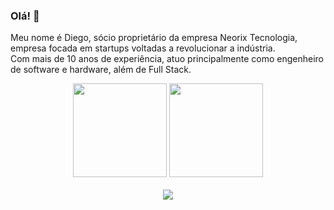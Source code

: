 ### Olá! 👋

Meu nome é Diego, sócio proprietário da empresa Neorix Tecnologia, empresa focada em startups voltadas a revolucionar a indústria. <br>
Com mais de 10 anos de experiência, atuo principalmente como engenheiro de software e hardware, além de Full Stack. <br>

<div align="center">
  <img height="150px" src="https://github-stats-git-main-diegoff.vercel.app/api?username=diegoff&show_icons=true&theme=dark&include_all_commits=true&count_private=true&exclude_repo=github-stats"/>
  <img height="150px" src="https://github-stats-git-main-diegoff.vercel.app/api/top-langs/?username=diegoff&layout=compact&langs_count=10&theme=dark&exclude_repo=github-stats"/>
</div>
<br>
<!-- REDES SOCIAIS -->
<div align="center">
  <a href="https://www.linkedin.com/in/diego-fonseca-58a09a162" target="_blank"><img src="https://img.shields.io/badge/-LinkedIn-%230077B5?style=for-the-badge&logo=linkedin&logoColor=white" target="_blank"></a>
</div>
